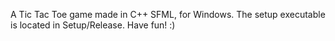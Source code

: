 A Tic Tac Toe game made in C++ SFML, for Windows. The setup executable is located in Setup/Release. Have fun! :)
